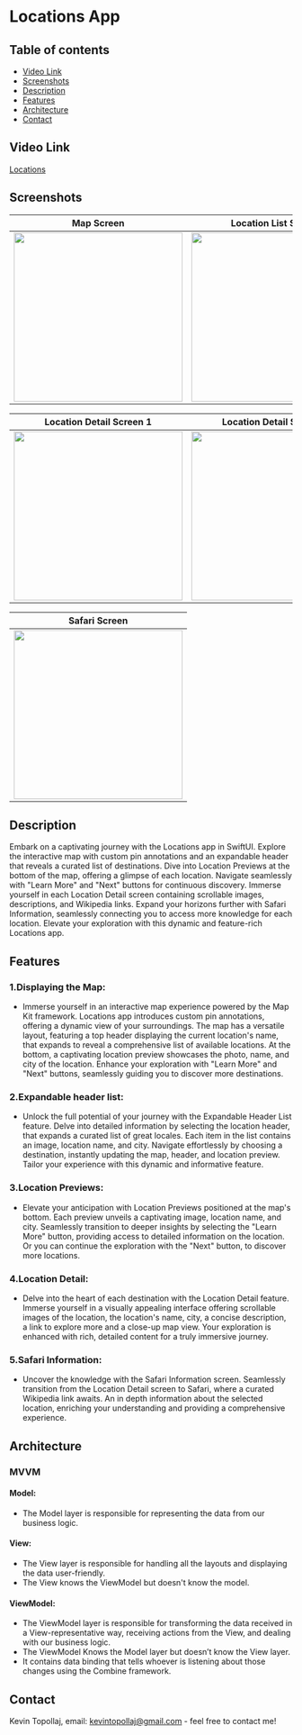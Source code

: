 # Locations App

## Table of contents
* [Video Link](#video-link)
* [Screenshots](#screenshots)
* [Description](#description)
* [Features](#Features)
* [Architecture](#architecture)
* [Contact](#contact)

## Video Link

[Locations](https://www.linkedin.com/feed/update/urn:li:ugcPost:7133551362553827328/)



## Screenshots

Map Screen                 |  Location List Screen
:-------------------------:|:-------------------------:
<img src="./img/S1.png" width="300"> | <img src="./img/S2.png" width="300">

Location Detail Screen 1   |  Location Detail Screen 2
:-------------------------:|:-------------------------:
<img src="./img/S3.png" width="300"> | <img src="./img/S4.png" width="300">

Safari Screen              | 
:-------------------------:|
<img src="./img/S5.png" width="300"> |



## Description

Embark on a captivating journey with the Locations app in SwiftUI. Explore the interactive map with custom pin annotations and an expandable header that reveals a curated list of destinations. Dive into Location Previews at the bottom of the map, offering a glimpse of each location. Navigate seamlessly with "Learn More" and "Next" buttons for continuous discovery. Immerse yourself in each Location Detail screen containing scrollable images, descriptions, and Wikipedia links. Expand your horizons further with Safari Information, seamlessly connecting you to access more knowledge for each location. Elevate your exploration with this dynamic and feature-rich Locations app.


## Features 

### 1.Displaying the Map:

- Immerse yourself in an interactive map experience powered by the Map Kit framework. Locations app introduces custom pin annotations, offering a dynamic view of your surroundings. The map has a versatile layout, featuring a top header displaying the current location's name, that expands to reveal a comprehensive list of available locations. At the bottom, a captivating location preview showcases the photo, name, and city of the location. Enhance your exploration with "Learn More" and "Next" buttons, seamlessly guiding you to discover more destinations.


### 2.Expandable header list:

- Unlock the full potential of your journey with the Expandable Header List feature. Delve into detailed information by selecting the location header, that expands a curated list of great locales. Each item in the list contains an image, location name, and city. Navigate effortlessly by choosing a destination, instantly updating the map, header, and location preview. Tailor your experience with this dynamic and informative feature.


### 3.Location Previews:

- Elevate your anticipation with Location Previews positioned at the map's bottom. Each preview unveils a captivating image, location name, and city. Seamlessly transition to deeper insights by selecting the "Learn More" button, providing access to detailed information on the location. Or you can continue the exploration with the "Next" button, to discover more locations.


### 4.Location Detail:

- Delve into the heart of each destination with the Location Detail feature. Immerse yourself in a visually appealing interface offering scrollable images of the location, the location's name, city, a concise description, a link to explore more and a close-up map view. Your exploration is enhanced with rich, detailed content for a truly immersive journey.


### 5.Safari Information:

- Uncover the knowledge with the Safari Information screen. Seamlessly transition from the Location Detail screen to Safari, where a curated Wikipedia link awaits. An in depth information about the selected location, enriching your understanding and providing a comprehensive experience.




## Architecture

### MVVM

#### Model:

- The Model layer is responsible for representing the data from our business logic.


#### View:

- The View layer is responsible for handling all the layouts and displaying the data user-friendly. 
- The View knows the ViewModel but doesn't know the model.


#### ViewModel:

- The ViewModel layer is responsible for transforming the data received in a View-representative way, receiving actions from the View, and dealing with our business logic.
- The ViewModel Knows the Model layer but doesn’t know the View layer.
- It contains data binding that tells whoever is listening about those changes using the Combine framework. 



## Contact
Kevin Topollaj, email: kevintopollaj@gmail.com - feel free to contact me!
